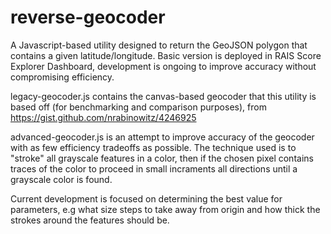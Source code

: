 # reverse-geocoder
A Javascript-based utility designed to return the GeoJSON polygon that contains a given latitude/longitude. Basic version is deployed in RAIS Score Explorer Dashboard, development is ongoing to improve accuracy without compromising efficiency.

legacy-geocoder.js contains the canvas-based geocoder that this utility is based off (for benchmarking and comparison purposes), from https://gist.github.com/nrabinowitz/4246925

advanced-geocoder.js is an attempt to improve accuracy of the geocoder with as few efficiency tradeoffs as possible. The technique used is to "stroke" all grayscale features in a color, then if the chosen pixel contains traces of the color to proceed in small incraments all directions until a grayscale color is found.

Current development is focused on determining the best value for parameters, e.g what size steps to take away from origin and how thick the strokes around the features should be.
